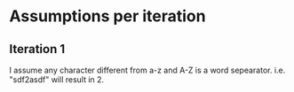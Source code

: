 # Assumptions per iteration

## Iteration 1

I assume any character different from a-z and A-Z is a word sepearator.
i.e. "sdf2asdf" will result in 2.
